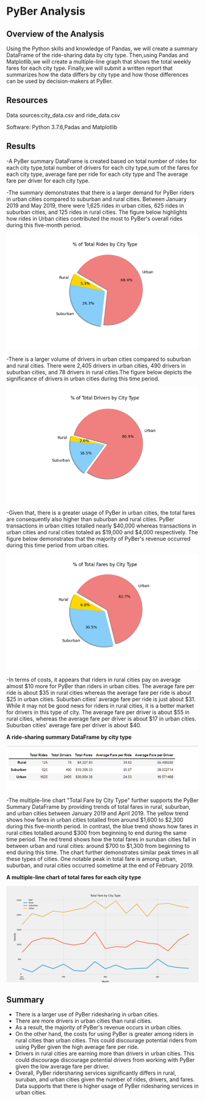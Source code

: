 # PyBer Analysis

## Overview of the Analysis
Using the Python skills and knowledge of Pandas, we will create a summary DataFrame of the ride-sharing data by city type. Then,using Pandas and Matplotlib,we will create a multiple-line 
graph that shows the total weekly fares for each city type. Finally,we will submit a written report that summarizes how the data differs by city type and how those differences can be used 
by decision-makers at PyBer.

## Resources

Data sources:city_data.csv and ride_data.csv                     

Software: Python 3.7.6,Padas and Matplotlib 

## Results

-A PyBer summary DataFrame is created based on total number of rides for each city type,total number of drivers for each city type,sum of the fares for each city type, average fare per ride for each city type and The average fare per driver for each city type.

-The summary demonstrates that there is a larger demand for PyBer riders in urban cities compared to suburban and rural cities. Between January 2019 and May 2019, 
there were 1,625 rides in urban cities, 625 rides in suburban cities, and 125 rides in rural cities. 
The figure below highlights how rides in Urban cities contributed the most to PyBer's overall rides during this five-month period.

![Fig6.png](https://github.com/Praveeja-Sasidharan-Suni/PyBer_Analysis/blob/main/Images/Fig6.png?raw=true)

-There is a larger volume of drivers in urban cities compared to suburban and rural cities. There were 2,405 drivers in urban cities, 490 drivers in suburban
 cities, and 78 drivers in rural cities.The figure below depicts the significance of drivers in urban cities during this time period.

![Fig7.png](https://github.com/Praveeja-Sasidharan-Suni/PyBer_Analysis/blob/main/Images/Fig7.png?raw=true)

-Given that, there is a greater usage of PyBer in urban cities, the total fares are consequently also higher than suburban and rural cities. PyBer transactions in urban cities totalled nearly $40,000 whereas transactions in urban cities and rural cities totaled as $19,000 and $4,000 respectively. The figure below demonstrates that the majority of PyBer's revenue occurred during this time period from urban cities.

![Fig5.png](https://github.com/Praveeja-Sasidharan-Suni/PyBer_Analysis/blob/main/Images/Fig5.png?raw=true)

-In terms of costs, it appears that riders in rural cities pay on average almost $10 more for PyBer than riders in urban cities. The average fare per ride is about $35 in rural cities whereas the average fare per ride is about $25 in urban cities. Suburban cities' average fare per ride is just about $31. While it may not be good news for riders in
 rural cities, it is a better market for drivers in this type of city. The average fare per driver is about $55 in rural cities, whereas the average fare per driver is about $17 in urban cities. Suburban cities' average fare per driver is about $40.

**A ride-sharing summary DataFrame by city type**

![pyber_summary.PNG](https://github.com/Praveeja-Sasidharan-Suni/PyBer_Analysis/blob/main/Images/pyber_summary.PNG?raw=true)

-The multiple-line chart "Total Fare by City Type" further supports the PyBer Summary DataFrame by providing trends of total fares in rural, suburban, and urban cities between January 2019 and April 2019. The yellow trend shows how fares in urban cities totalled from around $1,600 to $2,300 during this five-month period. In contrast, the blue trend shows how fares in rural cities totalled around $300 from beginning to end during the same time period. The red trend shows how the total fares in suruban cities fall in between urban and rural cities: around $700 to $1,300 from beginning to end during this time. The chart further demonstrates similar peak times in all these types of cities. One notable peak in total fare is among urban, suburban, and rural cities occurred sometime at the end of February 2019.

**A multiple-line chart of total fares for each city type**

![Fig8.png](https://github.com/Praveeja-Sasidharan-Suni/PyBer_Analysis/blob/main/Images/Fig8.png?raw=true)

## Summary

* There is a larger use of PyBer ridesharing in urban cities.
* There are more drivers in urban cities than rural cities.
* As a result, the majority of PyBer's revenue occurs in urban cities.
* On the other hand, the costs for using PyBer is greater among riders in rural cities than urban cities. This could discourage potential riders from using PyBer given the high average fare per ride. 
* Drivers in rural cities are earning more than drivers in urban cities. This could discourage discourage potential drivers from working with PyBer given the low average fare per driver.
* Overall, PyBer ridersharing services significantly differs in rural, suruban, and urban cities given the number of rides, drivers, and fares. Data supports that there is higher usage of PyBer ridesharing services in urban cities.
